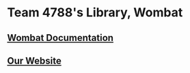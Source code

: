# Team 4788's Library, Wombat

## [Wombat Documentation]()

## [Our Website](https://team-website-one.vercel.app)